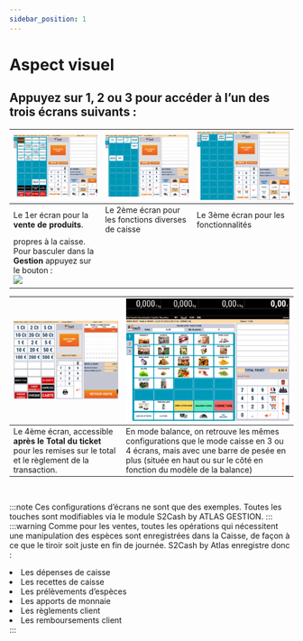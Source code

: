 ```yaml
---
sidebar_position: 1
---
```


# Aspect visuel
## Appuyez sur 1, 2 ou 3 pour accéder à l’un des trois écrans suivants :

| ![illustration aspect test](../../static/docs/aspetVisuel/1.PNG) |  ![illustration aspect test](../../static/docs/aspetVisuel/2.PNG) | ![illustration aspect test](../../static/docs/aspetVisuel/4.PNG) | 
|-----------|-----------|-----------|
|Le 1er écran pour la **vente de produits**.| Le 2ème écran pour les fonctions diverses de caisse|Le 3ème écran pour les fonctionnalités
propres à la caisse.   Pour basculer dans la **Gestion** appuyez sur le bouton : <div className="contenaireImg"><img src="/docs/aspetVisuel/3.PNG" /></div> |


| ![illustration aspect test](../../static/docs/aspetVisuel/8.PNG) | ![illustration aspect test](../../static/docs/aspetVisuel/9.PNG) |
|-----------|-----------|
|Le 4ème écran, accessible **après le Total du ticket** pour les remises sur le total et le règlement de la transaction. | En mode balance, on retrouve les mêmes configurations que le mode caisse en 3 ou 4 écrans, mais avec une barre de pesée en plus (située en haut ou sur le côté en fonction du modèle de la balance) |


&nbsp;

:::note
Ces configurations d’écrans ne sont que des exemples. Toutes les touches sont modifiables via le module S2Cash by ATLAS GESTION.
:::
:::warning
Comme pour les ventes, toutes les opérations qui nécessitent une manipulation des espèces sont enregistrées dans la Caisse, de façon à ce que le tiroir soit juste en fin de journée.
S2Cash by Atlas enregistre donc :
<li>Les dépenses de caisse</li><li>Les recettes de caisse</li><li>Les prélèvements d’espèces</li><li>Les apports de monnaie</li><li>Les règlements client</li><li>Les remboursements client</li>
:::

